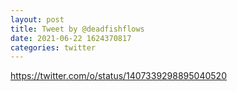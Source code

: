 ```yaml
--- 
layout: post 
title: Tweet by @deadfishflows 
date: 2021-06-22 1624370817 
categories: twitter 
--- 
```

https://twitter.com/o/status/1407339298895040520